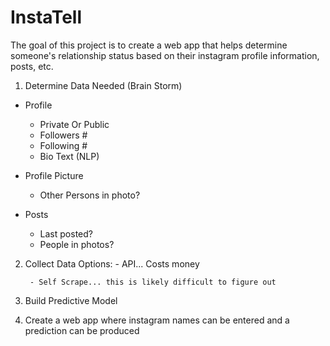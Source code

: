 # InstaTell

The goal of this project is to create a web app that helps determine someone's relationship status based on their instagram profile information, posts, etc.

1. Determine Data Needed (Brain Storm)

- Profile
	- Private Or Public
	- Followers #
	- Following #
	- Bio Text (NLP)

- Profile Picture
	- Other Persons in photo?

- Posts
	- Last posted?
	- People in photos?


2. Collect Data
	Options:
		- API... Costs money
		
		- Self Scrape... this is likely difficult to figure out

3. Build Predictive Model


4. Create a web app where instagram names can be entered and a prediction can be produced

